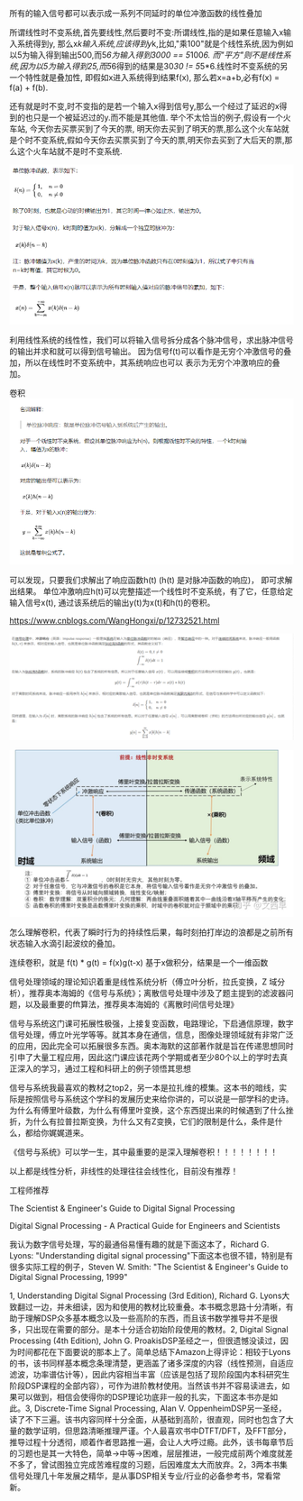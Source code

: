 所有的输入信号都可以表示成一系列不同延时的单位冲激函数的线性叠加

所谓线性时不变系统,首先要线性,然后要时不变:所谓线性,指的是如果任意输入x输入系统得到y, 那么x*k输入系统,应该得到y*k,比如,"乘100"就是个线性系统,因为例如以5为输入得到输出500,而5*6为输入得到3000 == 5*100*6. 而"平方"则不是线性系统,因为以5为输入得到25,而5*6得到的结果是30*30 != 5*5*6.线性时不变系统的另一个特性就是叠加性, 即假如x进入系统得到结果f(x), 那么若x=a+b,必有f(x) = f(a) + f(b).

还有就是时不变,时不变指的是若一个输入x得到信号y,那么一个经过了延迟的x得到的也只是一个被延迟过的y.而不能是其他值. 举个不太恰当的例子,假设有一个火车站, 今天你去买票买到了今天的票, 明天你去买到了明天的票,那么这个火车站就是个时不变系统,假如今天你去买票买到了今天的票,明天你去买到了大后天的票,那么这个火车站就不是时不变系统.


![](pic/2021-06-17-14-02-17.png)

利用线性系统的线性性，我们可以将输入信号拆分成各个脉冲信号，求出脉冲信号的输出并求和就可以得到信号输出。
因为信号f(t)可以看作是无穷个冲激信号的叠加，所以在线性时不变系统中，其系统响应也可以 表示为无穷个冲激响应的叠加。

卷积
![](pic/2021-06-17-14-23-20.png)

可以发现，只要我们求解出了响应函数h(t) (h(t) 是对脉冲函数的响应)， 即可求解出结果。
单位冲激响应h(t)可以完整描述一个线性时不变系统，有了它，任意给定输入信号x(t), 通过该系统后的输出y(t)为x(t)和h(t)的卷积。




https://www.cnblogs.com/WangHongxi/p/12732521.html





![](pic/2021-06-17-16-18-17.png)














![](pic/2021-06-17-15-49-40.png)

怎么理解卷积，代表了瞬时行为的持续性后果，每时刻拍打岸边的浪都是之前所有状态输入水滴引起波纹的叠加。

连续卷积，就是 f(t) * g(t) = f(x)g(t-x) 基于x做积分，结果是一个一维函数


信号处理领域的理论知识着重是线性系统分析（傅立叶分析，拉氏变换，Z 域分析），推荐奥本海姆的《信号与系统》；离散信号处理中涉及了题主提到的滤波器问题，以及最重要的fft算法，推荐奥本海姆的《离散时间信号处理》




信号与系统这门课可拓展性极强，上接复变函数，电路理论，下启通信原理，数字信号处理，傅立叶光学等等。就其本身在通信，信息，图像处理领域就有非常广泛的应用，因此完全可以拓展很多东西。奥本海默的这部著作就是旨在传递思想同时引申了大量工程应用，因此这门课应该花两个学期或者至少80个以上的学时去真正深入的学习，通过工程和科研上的例子领悟其思想


信号与系统我最喜欢的教材之top2，另一本是拉扎维的模集。这本书的暗线，实际是按照信号与系统这个学科的发展历史来给你讲的，可以说是一部学科的史诗。为什么有傅里叶级数，为什么有傅里叶变换，这个东西提出来的时候遇到了什么挫折，为什么有拉普拉斯变换，为什么又有Z变换，它们的限制是什么，条件是什么，都给你娓娓道来。




《信号与系统》可以学一生，其中最重要的是深入理解卷积！！！！！！！！

以上都是线性分析，非线性的处理往往会线性化，目前没有推荐！


工程师推荐

The Scientist & Engineer's Guide to Digital Signal Processing

Digital Signal Processing - A Practical Guide for Engineers and Scientists

我认为数字信号处理，写的最通俗易懂有趣的就是下面这本了，Richard G. Lyons: "Understanding digital signal processing"下面这本也很不错，特别是有很多实际工程的例子，Steven W. Smith: "The Scientist & Engineer's Guide to Digital Signal Processing, 1999"



1, Understanding Digital Signal Processing (3rd Edition), Richard G. Lyons大致翻过一边，并未细读，因为和使用的教材比较重叠。本书概念思路十分清晰，有助于理解DSP众多基本概念以及一些高阶的东西，而且该书数学推导并不是很多，只出现在需要的部分。是本十分适合初始阶段使用的教材。2, Digital Signal Processing (4th Edition), John G. ProakisDSP圣经之一，但很遗憾没读过，因为时间都花在下面要说的那本上了。简单总结下Amazon上得评论：相较于Lyons的书，该书同样基本概念条理清楚，更涵盖了诸多深度的内容（线性预测，自适应滤波，功率谱估计等），因此内容相当丰富（应该是包括了现阶段国内本科研究生阶段DSP课程的全部内容），可作为进阶教材使用。当然该书并不容易读进去，如果可以做到，相信会使得你的DSP理论功底非一般的扎实，下面这本书亦是如此。3, Discrete-Time Signal Processing, Alan V. OppenheimDSP另一圣经，读了不下三遍。该书内容同样十分全面，从基础到高阶，很直观，同时也包含了大量的数学证明，但思路清晰推理严谨。个人最喜欢书中DTFT/DFT，及FFT部分，推导过程十分透彻，顺着作者思路推一遍，会让人大呼过瘾。此外，该书每章节后的习题也是其一大特色，简单->中等->困难，层层推进，一般完成前两个难度就差不多了，曾试图独立完成苦难程度的习题，后因难度太大而放弃。2，3两本书集信号处理几十年发展之精华，是从事DSP相关专业/行业的必备参考书，常看常新。

